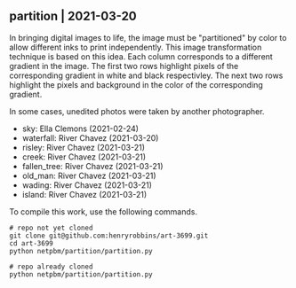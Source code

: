 ## partition | 2021-03-20

In bringing digital images to life, the image must be "partitioned" by color to
allow different inks to print independently. This image transformation
technique is based on this idea. Each column corresponds to a different
gradient in the image. The first two rows highlight pixels of the corresponding
gradient in white and black respectivley. The next two rows highlight the
pixels and background in the color of the corresponding gradient.

In some cases, unedited photos were taken by another photographer.
- sky: Ella Clemons (2021-02-24)
- waterfall: River Chavez (2021-03-20)
- risley: River Chavez (2021-03-21)
- creek: River Chavez (2021-03-21)
- fallen_tree: River Chavez (2021-03-21)
- old_man: River Chavez (2021-03-21)
- wading: River Chavez (2021-03-21)
- island: River Chavez (2021-03-21)

To compile this work, use the following commands.

```
# repo not yet cloned
git clone git@github.com:henryrobbins/art-3699.git
cd art-3699
python netpbm/partition/partition.py

# repo already cloned
python netpbm/partition/partition.py
```
